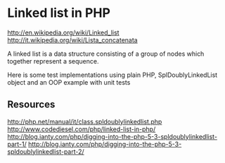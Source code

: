 Linked list in PHP
========================

http://en.wikipedia.org/wiki/Linked_list
http://it.wikipedia.org/wiki/Lista_concatenata

A linked list is a data structure consisting of a group of nodes which together represent a sequence.

Here is some test implementations using plain PHP, SplDoublyLinkedList object and an OOP example with unit tests


Resources
------------
http://php.net/manual/it/class.spldoublylinkedlist.php
http://www.codediesel.com/php/linked-list-in-php/
http://blog.ianty.com/php/digging-into-the-php-5-3-spldoublylinkedlist-part-1/
http://blog.ianty.com/php/digging-into-the-php-5-3-spldoublylinkedlist-part-2/
